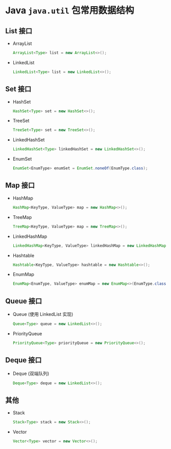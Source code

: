 # Java `java.util` 包常用数据结构

## List 接口
- ArrayList
  
  ```java
  ArrayList<Type> list = new ArrayList<>();

- LinkedList

  ```java
  LinkedList<Type> list = new LinkedList<>();
  ```

## Set 接口

- HashSet

  ```java
  HashSet<Type> set = new HashSet<>();
  ```

- TreeSet

  ```java
  TreeSet<Type> set = new TreeSet<>();
  ```

- LinkedHashSet

  ```java
  LinkedHashSet<Type> linkedHashSet = new LinkedHashSet<>();
  ```

- EnumSet

  ```java
  EnumSet<EnumType> enumSet = EnumSet.noneOf(EnumType.class);
  ```

## Map 接口

- HashMap

  ```java
  HashMap<KeyType, ValueType> map = new HashMap<>();
  ```

- TreeMap

  ```java
  TreeMap<KeyType, ValueType> map = new TreeMap<>();
  ```

- LinkedHashMap

  ```java
  LinkedHashMap<KeyType, ValueType> linkedHashMap = new LinkedHashMap<>();
  ```

- Hashtable

  ```java
  Hashtable<KeyType, ValueType> hashtable = new Hashtable<>();
  ```

- EnumMap

  ```java
  EnumMap<EnumType, ValueType> enumMap = new EnumMap<>(EnumType.class);
  ```

## Queue 接口

- Queue (使用 LinkedList 实现)

  ```java
  Queue<Type> queue = new LinkedList<>();
  ```

- PriorityQueue

  ```java
  PriorityQueue<Type> priorityQueue = new PriorityQueue<>();
  ```

## Deque 接口

- Deque (双端队列)

  ```java
  Deque<Type> deque = new LinkedList<>();
  ```

## 其他

- Stack

  ```java
  Stack<Type> stack = new Stack<>();
  ```

- Vector

  ```java
  Vector<Type> vector = new Vector<>();
  ```